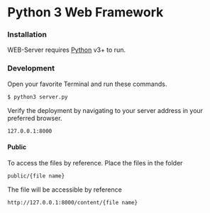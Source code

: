 # Python 3 Web Framework

### Installation

WEB-Server requires [Python](https://www.python.org/) v3+ to run.

### Development

Open your favorite Terminal and run these commands.

```sh
$ python3 server.py
```

Verify the deployment by navigating to your server address in your preferred browser.

```sh
127.0.0.1:8000
```

#### Public

To access the files by reference. Place the files in the folder

```sh
public/{file name}
```

The file will be accessible by reference

```sh
http://127.0.0.1:8000/content/{file name}
```